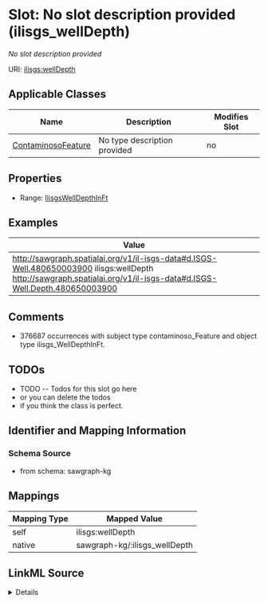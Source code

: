 

# Slot: No slot description provided (ilisgs_wellDepth)


_No slot description provided_





URI: [ilisgs:wellDepth](http://sawgraph.spatialai.org/v1/il-isgs#wellDepth)



<!-- no inheritance hierarchy -->





## Applicable Classes

| Name | Description | Modifies Slot |
| --- | --- | --- |
| [ContaminosoFeature](../classes/ContaminosoFeature.md) | No type description provided |  no  |







## Properties

* Range: [IlisgsWellDepthInFt](../classes/IlisgsWellDepthInFt.md)






## Examples

| Value |
| --- |
| http://sawgraph.spatialai.org/v1/il-isgs-data#d.ISGS-Well.480650003900 ilisgs:wellDepth http://sawgraph.spatialai.org/v1/il-isgs-data#d.ISGS-Well.Depth.480650003900 |

## Comments

* 376687 occurrences with subject type contaminoso_Feature and object type ilisgs_WellDepthInFt.

## TODOs

* TODO -- Todos for this slot go here
* or you can delete the todos
* if you think the class is perfect.

## Identifier and Mapping Information







### Schema Source


* from schema: sawgraph-kg




## Mappings

| Mapping Type | Mapped Value |
| ---  | ---  |
| self | ilisgs:wellDepth |
| native | sawgraph-kg/:ilisgs_wellDepth |




## LinkML Source

<details>
```yaml
name: ilisgs_wellDepth
description: No slot description provided
title: No slot description provided
todos:
- TODO -- Todos for this slot go here
- or you can delete the todos
- if you think the class is perfect.
comments:
- 376687 occurrences with subject type contaminoso_Feature and object type ilisgs_WellDepthInFt.
examples:
- value: http://sawgraph.spatialai.org/v1/il-isgs-data#d.ISGS-Well.480650003900 ilisgs:wellDepth
    http://sawgraph.spatialai.org/v1/il-isgs-data#d.ISGS-Well.Depth.480650003900
from_schema: sawgraph-kg
rank: 1000
slot_uri: ilisgs:wellDepth
alias: ilisgs_wellDepth
domain_of:
- contaminoso_Feature
range: ilisgs_WellDepthInFt

```
</details>